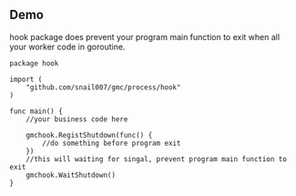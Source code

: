 ## Demo 

hook package does prevent your program main function to exit when all your worker code in goroutine.

```golang
package hook

import (
	"github.com/snail007/gmc/process/hook"
)

func main() {
	//your business code here
	
	gmchook.RegistShutdown(func() {
		//do something before program exit
	})
    //this will waiting for singal, prevent program main function to exit
	gmchook.WaitShutdown()
}
```
